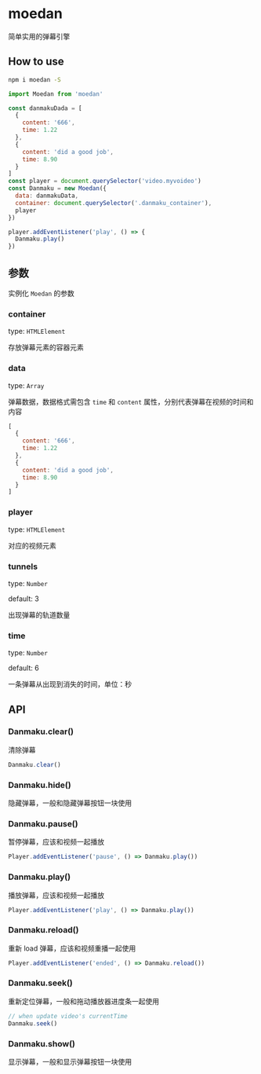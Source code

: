 # moedan
简单实用的弹幕引擎

## How to use
```bash
npm i moedan -S
```

```js
import Moedan from 'moedan'

const danmakuDada = [
  {
    content: '666',
    time: 1.22
  },
  {
    content: 'did a good job',
    time: 8.90
  }
]
const player = document.querySelector('video.myvoideo')
const Danmaku = new Moedan({
  data: danmakuData,
  container: document.querySelector('.danmaku_container'),
  player
})

player.addEventListener('play', () => {
  Danmaku.play()
})

```

## 参数

实例化 `Moedan` 的参数

### container

type: `HTMLElement`

存放弹幕元素的容器元素

### data

type: `Array`

弹幕数据，数据格式需包含 `time` 和 `content` 属性，分别代表弹幕在视频的时间和内容

```js
[
  {
    content: '666',
    time: 1.22
  },
  {
    content: 'did a good job',
    time: 8.90
  }
]
```

### player

type: `HTMLElement`

对应的视频元素

### tunnels

type: `Number`

default: 3

出现弹幕的轨道数量

### time

type: `Number`

default: 6

一条弹幕从出现到消失的时间，单位：秒

## API

### Danmaku.clear()

清除弹幕

```js
Danmaku.clear()
```


### Danmaku.hide()

隐藏弹幕，一般和隐藏弹幕按钮一块使用

### Danmaku.pause()

暂停弹幕，应该和视频一起播放

```js
Player.addEventListener('pause', () => Danmaku.play())
```

### Danmaku.play()

播放弹幕，应该和视频一起播放

```js
Player.addEventListener('play', () => Danmaku.play())
```

### Danmaku.reload()

重新 load 弹幕，应该和视频重播一起使用

```js
Player.addEventListener('ended', () => Danmaku.reload())
```

### Danmaku.seek()

重新定位弹幕，一般和拖动播放器进度条一起使用

```js
// when update video's currentTime
Danmaku.seek()
```

### Danmaku.show()

显示弹幕，一般和显示弹幕按钮一块使用


